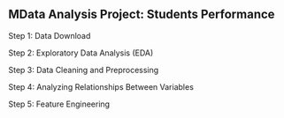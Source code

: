 ## MData Analysis Project: Students Performance

Step 1: Data Download

Step 2: Exploratory Data Analysis (EDA)

Step 3: Data Cleaning and Preprocessing

Step 4: Analyzing Relationships Between Variables

Step 5: Feature Engineering